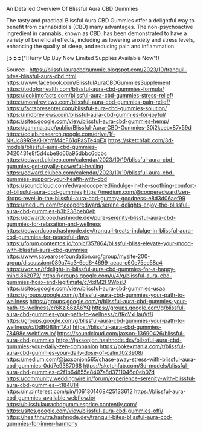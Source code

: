 An Detailed Overview Of Blissful Aura CBD Gummies

The tasty and practical Blissful Aura CBD Gummies offer a delightful way to benefit from cannabidiol's (CBD) many advantages. The non-psychoactive ingredient in cannabis, known as CBD, has been demonstrated to have a variety of beneficial effects, including as lowering anxiety and stress levels, enhancing the quality of sleep, and reducing pain and inflammation.



[➲➲➲("!Hurry Up Buy Now Limited Supplies Available Now"!)

Source:-
https://blissfulauracbdgummie.blogspot.com/2023/10/tranquil-bites-blissful-aura-cbd.html
https://www.facebook.com/BlissfulAuraCBDGummiesSupplement
https://todoforhealth.com/blissful-aura-cbd-gummies-formula/
https://lookintofacts.com/blissful-aura-cbd-gummies-stress-relief/
https://moralreviews.com/blissful-aura-cbd-gummies-pain-relief/
https://factspresenter.com/blissful-aura-cbd-gummies-solution/
https://imdbreviews.com/blissful-aura-cbd-gummies-for-joyful/
https://sites.google.com/view/blissful-aura-cbd-gummies-hemp/
https://gamma.app/public/Blissful-Aura-CBD-Gummies-30j2kcebx87x59d
https://colab.research.google.com/drive/1f-NKJc89RGsKHXgYM4cF61qPaSTe4qEX
https://sketchfab.com/3d-models/blissful-aura-cbd-gummies-0420431e8f5d4cbe8d66a95dbbc6dcbc
https://edward.clubeo.com/calendar/2023/10/19/blissful-aura-cbd-gummies-get-royally-powerful-healing
https://edward.clubeo.com/calendar/2023/10/19/blissful-aura-cbd-gummies-support-your-health-with-cbd
https://soundcloud.com/edwardcoopered/indulge-in-the-soothing-comfort-of-blissful-aura-cbd-gummies
https://medium.com/@cooperedward/zen-drops-revel-in-the-blissful-aura-cbd-gummy-goodness-e8d3d06aef99
https://medium.com/@cooperedward/serene-delights-enjoy-the-blissful-aura-cbd-gummies-b3b238beb0eb
https://edwardcoop.hashnode.dev/pure-serenity-blissful-aura-cbd-gummies-for-relaxation-and-wellness
https://edwardcoop.hashnode.dev/tranquil-treats-indulge-in-blissful-aura-cbd-gummies-for-peaceful-days
https://forum.contentos.io/topic/357864/blissful-bliss-elevate-your-mood-with-blissful-aura-cbd-gummies
https://www.savearosefoundation.org/group/mysite-200-group/discussion/089a74c3-6ed6-4699-aeac-c60e75ee58c4
https://voz.vn/t/delight-in-blissful-aura-cbd-gummies-for-a-happy-mind.862072/
https://groups.google.com/u/4/g/blissful-aura-cbd-gummies-hoax-and-legitimate/c/4xIM2F9WpsU
https://sites.google.com/view/blissful-aura-cbd-gummies-usaa
https://groups.google.com/g/blissful-aura-cbd-gummies-your-path-to-wellness
https://groups.google.com/g/blissful-aura-cbd-gummies-your-path-to-wellness/c/6Kzi86zA6YQ
https://groups.google.com/g/blissful-aura-cbd-gummies-your-path-to-wellness/c/tRoVxHauVf8
https://groups.google.com/g/blissful-aura-cbd-gummies-your-path-to-wellness/c/DdBQB8mTAzI
https://blissful-aura-cbd-gummies-78498e.webflow.io/
https://soundcloud.com/jaxson-13690426/blissful-aura-cbd-gummies
https://jaxsonjon.hashnode.dev/blissful-aura-cbd-gummies-your-daily-zen-companion
https://pokexmania.com/t/blissful-aura-cbd-gummies-your-daily-dose-of-calm.1023908/
https://medium.com/@jaxsonjon565/chase-away-stress-with-blissful-aura-cbd-gummies-0dd7e9387068
https://sketchfab.com/3d-models/blissful-aura-cbd-gummies-c2f1b64855e8407a8d3711046c0eb07d
https://community.weddingwire.in/forum/experience-serenity-with-blissful-aura-cbd-gummies--t184814
https://in.pinterest.com/pin/1061301468425133612
https://blissful-aura-cbd-gummies-available.webflow.io/
https://blissfulauracbdgummiesprice.contently.com/
https://sites.google.com/view/blissful-aura-cbd-gummies-offi/
https://healthnutra.hashnode.dev/tranquil-bites-blissful-aura-cbd-gummies-for-inner-harmony
